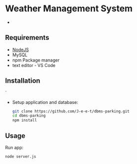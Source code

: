 # Weather Management System

- 
## Requirements

- [NodeJS](https://nodejs.org)
- MySQL
- npm Package manager
- text editor - VS Code


## Installation

`
- Setup application and database:
	```bash
	git clone https://github.com/J-e-e-t/dbms-parking.git
	cd dbms-parking
	npm install

## Usage

Run app:
```bash
node server.js
```
